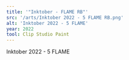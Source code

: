 ```yaml
---
title: '"Inktober - FLAME RB"'
src: '/arts/Inktober 2022 - 5 FLAME RB.png'
alt: 'Inktober 2022 - 5 FLAME'
year: 2022
tool: Clip Studio Paint
---
```


Inktober 2022 - 5 FLAME
